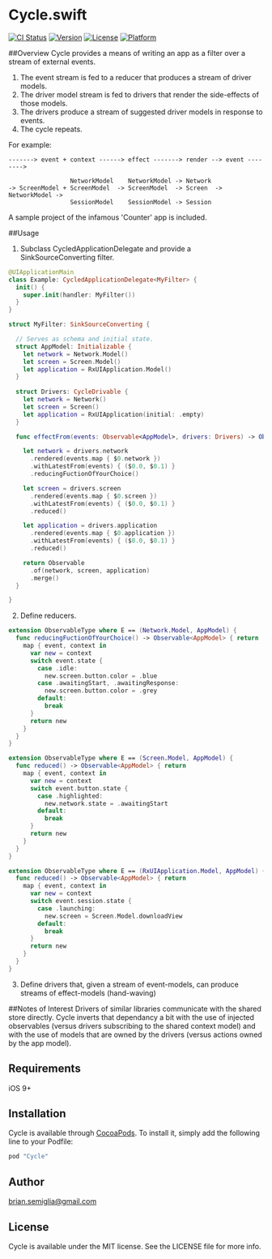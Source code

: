 # Cycle.swift

[![CI Status](http://img.shields.io/travis/brian.semiglia@gmail.com/Cycle.svg?style=flat)](https://travis-ci.org/brian.semiglia@gmail.com/Cycle)
[![Version](https://img.shields.io/cocoapods/v/Cycle.svg?style=flat)](http://cocoapods.org/pods/Cycle)
[![License](https://img.shields.io/cocoapods/l/Cycle.svg?style=flat)](http://cocoapods.org/pods/Cycle)
[![Platform](https://img.shields.io/cocoapods/p/Cycle.svg?style=flat)](http://cocoapods.org/pods/Cycle)

##Overview
Cycle provides a means of writing an app as a filter over a stream of external events.

1. The event stream is fed to a reducer that produces a stream of driver models.
2. The driver model stream is fed to drivers that render the side-effects of those models.
3. The drivers produce a stream of suggested driver models in response to events.
4. The cycle repeats.

For example:
```
-------> event + context ------> effect -------> render --> event -------->
         
                 NetworkModel    NetworkModel -> Network
-> ScreenModel + ScreenModel  -> ScreenModel  -> Screen  -> NetworkModel ->
                 SessionModel    SessionModel -> Session
```
A sample project of the infamous 'Counter' app is included.

##Usage
1. Subclass CycledApplicationDelegate and provide a SinkSourceConverting filter.

  ``` swift
  @UIApplicationMain
  class Example: CycledApplicationDelegate<MyFilter> {
    init() {
      super.init(handler: MyFilter())
    }
  }

  struct MyFilter: SinkSourceConverting {

    // Serves as schema and initial state.
    struct AppModel: Initializable {
      let network = Network.Model()
      let screen = Screen.Model()
      let application = RxUIApplication.Model()
    }
    
    struct Drivers: CycleDrivable {
      let network = Network()
      let screen = Screen()
      let application = RxUIApplication(initial: .empty)
    }

    func effectFrom(events: Observable<AppModel>, drivers: Drivers) -> Observable<AppModel> {

      let network = drivers.network
        .rendered(events.map { $0.network })
        .withLatestFrom(events) { ($0.0, $0.1) }
        .reducingFuctionOfYourChoice()

      let screen = drivers.screen
        .rendered(events.map { $0.screen })
        .withLatestFrom(events) { ($0.0, $0.1) }
        .reduced()

      let application = drivers.application
        .rendered(events.map { $0.application })
        .withLatestFrom(events) { ($0.0, $0.1) }
        .reduced()

      return Observable
        .of(network, screen, application)
        .merge()
    }

  }
  ```
2. Define reducers.

  ```swift
  extension ObservableType where E == (Network.Model, AppModel) {
    func reducingFuctionOfYourChoice() -> Observable<AppModel> { return
      map { event, context in
        var new = context
        switch event.state {
          case .idle:
            new.screen.button.color = .blue
          case .awaitingStart, .awaitingResponse:
            new.screen.button.color = .grey
          default: 
            break
        }
        return new
      }
    }
  }

  extension ObservableType where E == (Screen.Model, AppModel) {
    func reduced() -> Observable<AppModel> { return
      map { event, context in
        var new = context
        switch event.button.state {
          case .highlighted:
            new.network.state = .awaitingStart
          default: 
            break
        }
        return new
      }
    }
  }

  extension ObservableType where E == (RxUIApplication.Model, AppModel) {
    func reduced() -> Observable<AppModel> { return
      map { event, context in
        var new = context
        switch event.session.state {
          case .launching:
            new.screen = Screen.Model.downloadView
          default: 
            break
        }
        return new
      }
    }
  }
```
3. Define drivers that, given a stream of event-models, can produce streams of effect-models (hand-waving)

##Notes of Interest
Drivers of similar libraries communicate with the shared store directly. Cycle inverts that dependancy a bit with the use of injected observables (versus drivers subscribing to the shared context model) and with the use of models that are owned by the drivers (versus actions owned by the app model).

## Requirements
iOS 9+

## Installation
Cycle is available through [CocoaPods](http://cocoapods.org). To install
it, simply add the following line to your Podfile:

```ruby
pod "Cycle"
```

## Author
brian.semiglia@gmail.com

## License
Cycle is available under the MIT license. See the LICENSE file for more info.
